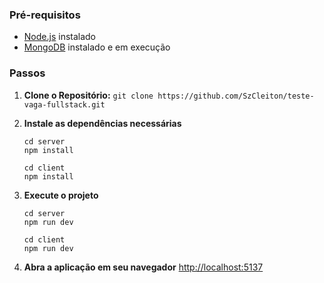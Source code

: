 ### Pré-requisitos

- [Node.js](https://nodejs.org/) instalado
- [MongoDB](https://www.mongodb.com/try/download/community) instalado e em execução

### Passos

1. **Clone o Repositório:**
   ```git clone https://github.com/SzCleiton/teste-vaga-fullstack.git```

2. **Instale as dependências necessárias**
   ```
   cd server
   npm install
   ```
   ```
   cd client
   npm install
   ```
3. **Execute o projeto**
   ```
   cd server
   npm run dev
   ```
   ```
   cd client
   npm run dev
   ```
4. **Abra a aplicação em seu navegador**
   [http://localhost:5137](http://localhost:5137)
